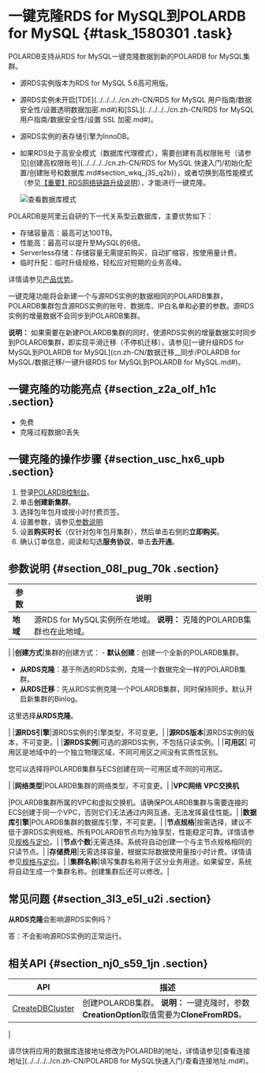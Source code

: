 # 一键克隆RDS for MySQL到POLARDB for MySQL {#task_1580301 .task}

POLARDB支持从RDS for MySQL一键克隆数据到新的POLARDB for MySQL集群。

-   源RDS实例版本为RDS for MySQL 5.6高可用版。
-   源RDS实例未开启[TDE](../../../../cn.zh-CN/RDS for MySQL 用户指南/数据安全性/设置透明数据加密.md#)和[SSL](../../../../cn.zh-CN/RDS for MySQL 用户指南/数据安全性/设置 SSL 加密.md#)。
-   源RDS实例的表存储引擎为InnoDB。
-   如果RDS处于高安全模式（数据库代理模式），需要创建有高权限账号（请参见[创建高权限账号](../../../../cn.zh-CN/RDS for MySQL 快速入门/初始化配置/创建账号和数据库.md#section_wkq_j35_q2b)），或者切换到高性能模式（参见[【重要】RDS网络链路升级说明](../../../../cn.zh-CN/云数据库RDS简介/【重要】RDS网络链路升级说明.md#)），才能进行一键克隆。

    ![查看数据库模式](http://static-aliyun-doc.oss-cn-hangzhou.aliyuncs.com/assets/img/505489/156524253854653_zh-CN.png)


POLARDB是阿里云自研的下一代关系型云数据库，主要优势如下：

-   存储容量高：最高可达100TB。
-   性能高：最高可以提升至MySQL的6倍。
-   Serverless存储：存储容量无需提前购买，自动扩缩容，按使用量计费。
-   临时升配：临时升级规格，轻松应对短期的业务高峰。

详情请参见[产品优势](../../../../cn.zh-CN/产品简介/产品优势.md#)。

一键克隆功能将会新建一个与源RDS实例的数据相同的POLARDB集群，POLARDB集群包含源RDS实例的账号、数据库、IP白名单和必要的参数。源RDS实例的增量数据不会同步到POLARDB集群。

**说明：** 如果需要在新建POLARDB集群的同时，使源RDS实例的增量数据实时同步到POLARDB集群，即实现平滑迁移（不停机迁移），请参见[一键升级RDS for MySQL到POLARDB for MySQL](cn.zh-CN/数据迁移__同步/POLARDB for MySQL/数据迁移/一键升级RDS for MySQL到POLARDB for MySQL.md#)。

## 一键克隆的功能亮点 {#section_z2a_olf_h1c .section}

-   免费
-   克隆过程数据0丢失

## 一键克隆的操作步骤 {#section_usc_hx6_upb .section}

1.  登录[POLARDB控制台](https://polardb.console.aliyun.com)。
2.  单击**创建新集群**。
3.  选择包年包月或按小时付费页签。
4.  设置参数，请参见[参数说明](#section_08l_pug_70k)
5.  设置**购买时长**（仅针对包年包月集群），然后单击右侧的**立即购买**。
6.  确认订单信息，阅读和勾选**服务协议**，单击**去开通**。

## 参数说明 {#section_08l_pug_70k .section}

|参数|说明|
|--|--|
|**地域**|源RDS for MySQL实例所在地域。 **说明：** 克隆的POLARDB集群也在此地域。

 |
|**创建方式**|集群的创建方式： -   **默认创建**：创建一个全新的POLARDB集群。
-   **从RDS克隆**：基于所选的RDS实例，克隆一个数据完全一样的POLARDB集群。
-   **从RDS迁移**：先从RDS实例克隆一个POLARDB集群，同时保持同步。默认开启新集群的Binlog。

 这里选择**从RDS克隆**。

 |
|**源RDS引擎**|源RDS实例的引擎类型，不可变更。|
|**源RDS版本**|源RDS实例的版本，不可变更。|
|**源RDS实例**|可选的源RDS实例，不包括只读实例。|
|**可用区**| 可用区是地域中的一个独立物理区域，不同可用区之间没有实质性区别。

 您可以选择将POLARDB集群与ECS创建在同一可用区或不同的可用区。

 |
|**网络类型**|POLARDB集群的网络类型，不可变更。|
|**VPC网络** **VPC交换机**

 |POLARDB集群所属的VPC和虚拟交换机。请确保POLARDB集群与需要连接的ECS创建于同一个VPC，否则它们无法通过内网互通，无法发挥最佳性能。|
|**数据库引擎**|POLARDB集群的数据库引擎，不可变更。|
|**节点规格**|按需选择，建议不低于源RDS实例规格。所有POLARDB节点均为独享型，性能稳定可靠。详情请参见[规格与定价](../../../../cn.zh-CN/产品定价/规格与定价.md#)。|
|**节点个数**|无需选择。系统将自动创建一个与主节点规格相同的只读节点。|
|**存储费用**|无需选择容量，根据实际数据使用量按小时计费。详情请参见[规格与定价](../../../../cn.zh-CN/产品定价/规格与定价.md#)。|
|**集群名称**|填写集群名称用于区分业务用途。如果留空，系统将自动生成一个集群名称。创建集群后还可以修改。|

## 常见问题 {#section_3l3_e5l_u2i .section}

**从RDS克隆**会影响源RDS实例吗？

答：不会影响源RDS实例的正常运行。

## 相关API {#section_nj0_s59_1jn .section}

|API|描述|
|---|--|
|[CreateDBCluster](../../../../cn.zh-CN/API参考/集群管理/CreateDBCluster.md#)|创建POLARDB集群。 **说明：** 一键克隆时，参数**CreationOption**取值需要为**CloneFromRDS**。

 |

请尽快将应用的数据库连接地址修改为POLARDB的地址，详情请参见[查看连接地址](../../../../cn.zh-CN/POLARDB for MySQL快速入门/查看连接地址.md#)。

